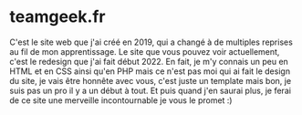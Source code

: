 # teamgeek.fr
C'est le site web que j'ai créé en 2019, qui a changé à de multiples reprises au fil de mon apprentissage.
Le site que vous pouvez voir actuellement, c'est le redesign que j'ai fait début 2022.
En fait, je m'y connais un peu en HTML et en CSS ainsi qu'en PHP mais ce n'est pas moi qui ai fait le design du site, je vais être honnête avec vous,
c'est juste un template mais bon, je suis pas un pro il y a un début à tout. Et puis quand j'en saurai plus, je ferai de ce site une merveille incontournable
je vous le promet :)
